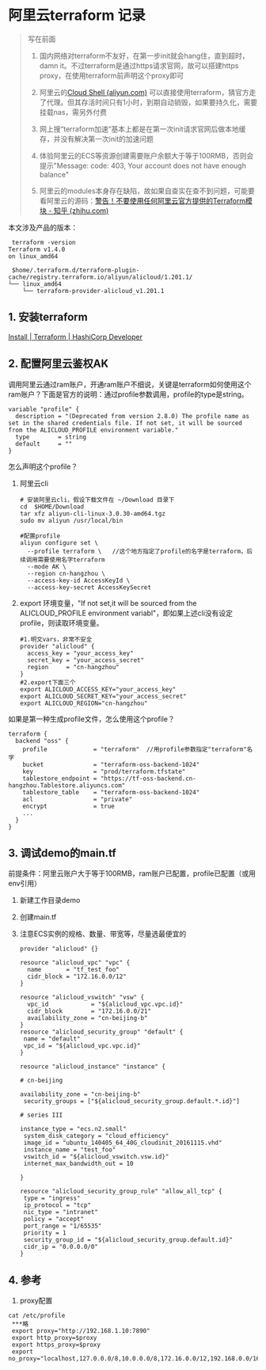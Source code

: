 # 阿里云terraform 记录

> 写在前面
> 
> 1. 国内网络对terraform不友好，在第一步init就会hang住，直到超时，damn it。不过terraform是通过https请求官网，故可以搭建https proxy，在使用terraform前声明这个proxy即可
> 
> 2. 阿里云的[Cloud Shell (aliyun.com)](https://shell.aliyun.com/)  可以直接使用terraform，猜官方走了代理。但其存活时间只有1小时，到期自动销毁，如果要持久化，需要挂载nas，需另外付费
> 
> 3. 网上搜“terraform加速“基本上都是在第一次init请求官网后做本地缓存，并没有解决第一次init的加速问题
> 
> 4. 体验阿里云的ECS等资源创建需要账户余额大于等于100RMB，否则会提示"Message: code: 403, Your account does not have enough balance"
> 
> 5. 阿里云的modules本身存在缺陷，故如果自查实在查不到问题，可能要看阿里云的源码：[警告！不要使用任何阿里云官方提供的Terraform模块 - 知乎 (zhihu.com)](https://zhuanlan.zhihu.com/p/404400583) 

本文涉及产品的版本：

```
 terraform -version
Terraform v1.4.0
on linux_amd64  

 $home/.terraform.d/terraform-plugin-cache/registry.terraform.io/aliyun/alicloud/1.201.1/
└── linux_amd64
    └── terraform-provider-alicloud_v1.201.1
```

## 1. 安装terraform

[Install | Terraform | HashiCorp Developer](https://developer.hashicorp.com/terraform/downloads)  

## 2. 配置阿里云鉴权AK

调用阿里云通过ram账户，开通ram账户不细说，关键是terraform如何使用这个ram账户？下面是官方的说明：通过profile参数调用，profile的type是string。

```
variable "profile" {
  description = "(Deprecated from version 2.8.0) The profile name as set in the shared credentials file. If not set, it will be sourced from the ALICLOUD_PROFILE environment variable."
  type        = string
  default     = ""
}
```

怎么声明这个profile？

1. 阿里云cli
   
   ```shell
   # 安装阿里云cli，假设下载文件在 ~/Download 目录下
   cd  $HOME/Download
   tar xfz aliyun-cli-linux-3.0.30-amd64.tgz
   sudo mv aliyun /usr/local/bin  
   
   #配置profile
   aliyun configure set \
     --profile terraform \   //这个地方指定了profile的名字是terraform，后续调用需要使用名字terraform
     --mode AK \
     --region cn-hangzhou \
     --access-key-id AccessKeyId \
     --access-key-secret AccessKeySecret
   ```

2. export 环境变量，"If not set,it will be sourced from the ALICLOUD_PROFILE environment variabl"，即如果上述cli没有设定profile，则读取环境变量。
   
   ```
   #1.明文vars，非常不安全
   provider "alicloud" {
     access_key = "your_access_key"
     secret_key = "your_access_secret"
     region     = "cn-hangzhou"
   }
   #2.export下面三个  
   export ALICLOUD_ACCESS_KEY="your_access_key"
   export ALICLOUD_SECRET_KEY="your_access_secret"
   export ALICLOUD_REGION="cn-hangzhou"
   ```

如果是第一种生成profile文件，怎么使用这个profile？

```shell
terraform {
  backend "oss" {
    profile             = "terraform"  //用profile参数指定"terraform"名字
    bucket              = "terraform-oss-backend-1024"
    key                 = "prod/terraform.tfstate"
    tablestore_endpoint = "https://tf-oss-backend.cn-hangzhou.Tablestore.aliyuncs.com"
    tablestore_table    = "terraform-oss-backend-1024"
    acl                 = "private"
    encrypt             = true
    ...
  }
}
```

## 3. 调试demo的main.tf

前提条件：阿里云账户大于等于100RMB，ram账户已配置，profile已配置（或用env引用）

1. 新建工作目录demo

2. 创建main.tf

3. 注意ECS实例的规格、数量、带宽等，尽量选最便宜的
   
   ```
   provider "alicloud" {}
   
   resource "alicloud_vpc" "vpc" {
     name       = "tf_test_foo"
     cidr_block = "172.16.0.0/12"
   }
   
   resource "alicloud_vswitch" "vsw" {
     vpc_id            = "${alicloud_vpc.vpc.id}"
     cidr_block        = "172.16.0.0/21"
     availability_zone = "cn-beijing-b"
   }
   resource "alicloud_security_group" "default" {
    name = "default"
    vpc_id = "${alicloud_vpc.vpc.id}"
   }
   
   resource "alicloud_instance" "instance" {
   
   # cn-beijing
   
   availability_zone = "cn-beijing-b"
    security_groups = ["${alicloud_security_group.default.*.id}"]
   
   # series III
   
   instance_type = "ecs.n2.small"
    system_disk_category = "cloud_efficiency"
    image_id = "ubuntu_140405_64_40G_cloudinit_20161115.vhd"
    instance_name = "test_foo"
    vswitch_id = "${alicloud_vswitch.vsw.id}"
    internet_max_bandwidth_out = 10
   
   }
   
   resource "alicloud_security_group_rule" "allow_all_tcp" {
    type = "ingress"
    ip_protocol = "tcp"
    nic_type = "intranet"
    policy = "accept"
    port_range = "1/65535"
    priority = 1
    security_group_id = "${alicloud_security_group.default.id}"
    cidr_ip = "0.0.0.0/0"
   }
   ```

## 4. 参考

1. proxy配置

```
cat /etc/profile
 ***略
 export proxy="http://192.168.1.10:7890"
 export http_proxy=$proxy
 export https_proxy=$proxy
 export no_proxy="localhost,127.0.0.0/8,10.0.0.0/8,172.16.0.0/12,192.168.0.0/16"
```
